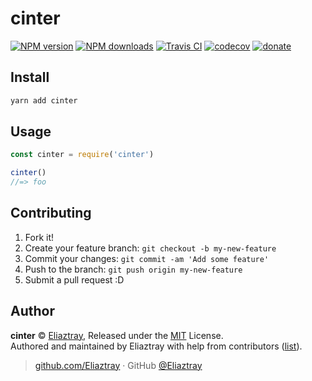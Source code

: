 
# cinter

[![NPM version](https://img.shields.io/npm/v/cinter.svg?style=flat)](https://npmjs.com/package/cinter) [![NPM downloads](https://img.shields.io/npm/dm/cinter.svg?style=flat)](https://npmjs.com/package/cinter)  [![Travis CI](https://travis-ci.org/Eliaztray/cinter.svg?branch=master)](https://travis-ci.org/Eliaztray/cinter)  [![codecov](https://codecov.io/gh/Eliaztray/cinter/branch/master/graph/badge.svg)](https://codecov.io/gh/Eliaztray/cinter)
 [![donate](https://img.shields.io/badge/$-donate-ff69b4.svg?maxAge=2592000&style=flat)](https://github.com/Eliaztray/donate)

## Install

```bash
yarn add cinter
```

## Usage

```js
const cinter = require('cinter')

cinter()
//=> foo
```

## Contributing

1. Fork it!
2. Create your feature branch: `git checkout -b my-new-feature`
3. Commit your changes: `git commit -am 'Add some feature'`
4. Push to the branch: `git push origin my-new-feature`
5. Submit a pull request :D


## Author

**cinter** © [Eliaztray](https://github.com/Eliaztray), Released under the [MIT](./LICENSE) License.<br>
Authored and maintained by Eliaztray with help from contributors ([list](https://github.com/Eliaztray/cinter/contributors)).

> [github.com/Eliaztray](https://github.com/Eliaztray) · GitHub [@Eliaztray](https://github.com/Eliaztray)

